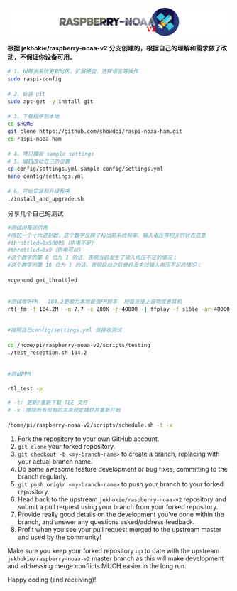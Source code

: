 ![Raspberry NOAA](assets/header_1600_v2.png)


**根据  jekhokie/raspberry-noaa-v2 分支创建的，根据自己的理解和需求做了改动，不保证你设备可用。**




```bash
# 1、树莓派系统更新时区，扩展硬盘，选择语言等操作
sudo raspi-config

# 2、安装 git
sudo apt-get -y install git

# 3、下载程序到本地
cd $HOME
git clone https://github.com/showdoi/raspi-noaa-ham.git
cd raspi-noaa-ham

# 4、拷贝模板 sample settings 
# 5、编辑改动自己的设置
cp config/settings.yml.sample config/settings.yml
nano config/settings.yml

# 6、开始安装和升级程序
./install_and_upgrade.sh
```
分享几个自己的测试
```bash
#测试树莓派供电
#得到一个十六进制数，这个数字反映了和当前系统频率、输入电压等相关的状态信息
#throttled=0x50005（供电不足）
#throttled=0x0（供电可以）
#这个数字的第 0 位为 1 的话，表明当前发生了输入电压不足的情况；
#这个数字的第 16 位为 1 的话，表明启动之后曾经发生过输入电压不足的情况；

vcgencmd get_throttled

```
```bash

#测试收听FM   104.2更改为本地最强FM频率  树莓派接上音响或者耳机
rtl_fm -f 104.2M  -g 7.7 -s 200K -r 48000 -| ffplay -f s16le -ar 48000  -showmode 1 -i -

```
```bash

#按照自己config/settings.yml 做接收测试

cd /home/pi/raspberry-noaa-v2/scripts/testing
./test_reception.sh 104.2

```

```bash

#测试PPM

rtl_test -p 

```
```bash
# -t: 更新/重新下载 TLE 文件
# -x：擦除所有现有的未来预定捕获并重新开始

/home/pi/raspberry-noaa-v2/scripts/schedule.sh -t -x 

```


1. Fork the repository to your own GitHub account.
2. `git clone` your forked repository.
3. `git checkout -b <my-branch-name>` to create a branch, replacing with your actual branch name.
4. Do some awesome feature development or bug fixes, committing to the branch regularly.
5. `git push origin <my-branch-name>` to push your branch to your forked repository.
6. Head back to the upstream `jekhokie/raspberry-noaa-v2` repository and submit a pull request using your branch from your forked repository.
7. Provide really good details on the development you've done within the branch, and answer any questions asked/address feedback.
8. Profit when you see your pull request merged to the upstream master and used by the community!

Make sure you keep your forked repository up to date with the upstream `jekhokie/raspberry-noaa-v2` master branch as this will make
development and addressing merge conflicts MUCH easier in the long run.

Happy coding (and receiving)!
